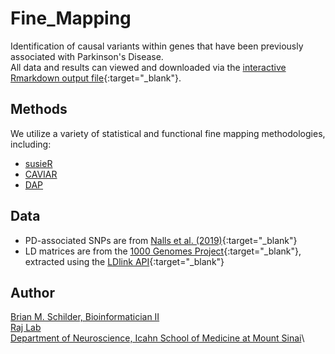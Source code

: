 # Fine_Mapping

Identification of causal variants within genes that have been previously associated with Parkinson's Disease.\
All data and results can viewed and downloaded via the [interactive Rmarkdown output file](https://rajlabmssm.github.io/Fine_Mapping/Fine_Mapping.html){:target="_blank"}.

## Methods

We utilize a variety of statistical and functional fine mapping methodologies, including:
* [susieR](https://github.com/stephenslab/susieR)
* [CAVIAR](http://genetics.cs.ucla.edu/caviar/)
* [DAP](https://github.com/xqwen/dap)

## Data

* PD-associated SNPs are from [Nalls et al. (2019)](https://github.com/neurogenetics/meta5){:target="_blank"}
* LD matrices are from the [1000 Genomes Project](http://www.internationalgenome.org/){:target="_blank"},
extracted using the [LDlink API](https://ldlink.nci.nih.gov/?tab=apiaccess){:target="_blank"}


## Author

<a href="https://bschilder.github.io/BMSchilder/" target="_blank">Brian M. Schilder, Bioinformatician II</a>\
<a href="www.rajlab.org" target="_blank">Raj Lab</a>\
<a href="https://icahn.mssm.edu/about/departments/neuroscience" target="_blank">Department of Neuroscience, Icahn School of Medicine at Mount Sinai</a>\